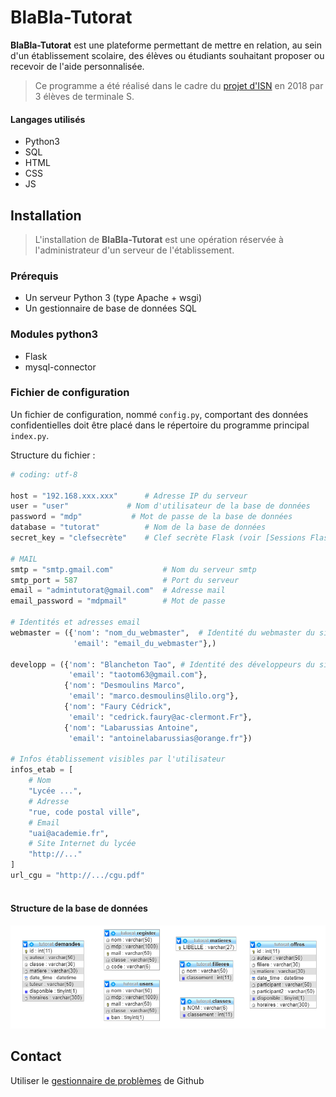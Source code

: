 # BlaBla-Tutorat
**BlaBla-Tutorat** est une plateforme permettant de mettre en relation, au sein d'un établissement scolaire, des élèves ou étudiants souhaitant proposer ou recevoir de l'aide personnalisée.

> Ce programme a été réalisé dans le cadre du [projet d'ISN](http://info.blaisepascal.fr/blabla-tutorat) en 2018 par 3 élèves de terminale S.

#### Langages utilisés
* Python3
* SQL
* HTML
* CSS
* JS


## Installation
> L'installation de **BlaBla-Tutorat** est une opération réservée à l'administrateur d'un serveur de l'établissement.

### Prérequis
* Un serveur Python 3 (type Apache + wsgi)
* Un gestionnaire de base de données SQL

### Modules python3
* Flask
* mysql-connector

### Fichier de configuration
Un fichier de configuration, nommé `config.py`, comportant des données confidentielles doit être placé dans le répertoire du programme principal `index.py`.

Structure du fichier :
``` python
# coding: utf-8

host = "192.168.xxx.xxx"      # Adresse IP du serveur
user = "user"             # Nom d'utilisateur de la base de données
password = "mdp"           # Mot de passe de la base de données
database = "tutorat"          # Nom de la base de données
secret_key = "clefsecrète"    # Clef secrète Flask (voir [Sessions Flask](http://flask.pocoo.org/docs/1.0/quickstart/#sessions))

# MAIL
smtp = "smtp.gmail.com"           # Nom du serveur smtp
smtp_port = 587                   # Port du serveur
email = "admintutorat@gmail.com"  # Adresse mail
email_password = "mdpmail"        # Mot de passe

# Identités et adresses email
webmaster = ({'nom': "nom_du_webmaster",  # Identité du webmaster du site BlaBla-Tutorat
              'email': "email_du_webmaster"},)

developp = ({'nom': "Blancheton Tao", # Identité des développeurs du site
             'email': "taotom63@gmail.com"},
            {'nom': "Desmoulins Marco",
             'email': "marco.desmoulins@lilo.org"},
            {'nom': "Faury Cédrick",
             'email': "cedrick.faury@ac-clermont.Fr"},
            {'nom': "Labarussias Antoine",
             'email': "antoinelabarussias@orange.fr"})

# Infos établissement visibles par l'utilisateur
infos_etab = [
    # Nom
    "Lycée ...",
    # Adresse
    "rue, code postal ville",
    # Email
    "uai@academie.fr",
    # Site Internet du lycée
    "http://..."
]
url_cgu = "http://.../cgu.pdf"
             
```


#### Structure de la base de données
![Structure de la base de données](/images/Struct_Bdd.png)

## Contact
Utiliser le [gestionnaire de problèmes](https://github.com/BlaBlaTutorat/Tutorat/issues) de Github
